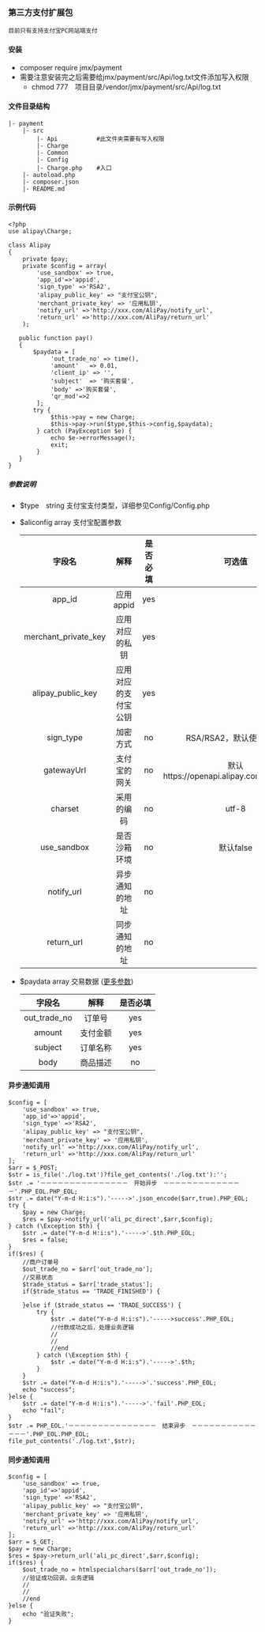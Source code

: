 ### 第三方支付扩展包

    目前只有支持支付宝PC网站端支付

#### 安装

* composer require jmx/payment       
* 需要注意安装完之后需要给jmx/payment/src/Api/log.txt文件添加写入权限
    * chmod 777　项目目录/vendor/jmx/payment/src/Api/log.txt                            

#### 文件目录结构

    |- payment                                              
        |- src
            |- Api 　　　　　　#此文件夹需要有写入权限
            |- Charge         
            |- Common           
            |- Config
            |- Charge.php    #入口
        |- autoload.php
        |- composer.json
        |- README.md

#### 示例代码

    <?php
    use alipay\Charge;
    
    class Alipay
    {
        private $pay;
        private $config = array(
            'use_sandbox' => true,
            'app_id'=>'appid',
            'sign_type' =>'RSA2',
            'alipay_public_key' => "支付宝公钥",
            'merchant_private_key' => '应用私钥',
            'notify_url' =>'http://xxx.com/AliPay/notify_url',
            'return_url' =>'http://xxx.com/AliPay/return_url'
        );

       public function pay()
       {
           $paydata = [
                'out_trade_no' => time(),
                'amount'   => 0.01,
                'client_ip' => '',
                'subject'  => '购买套餐',
                'body' =>'购买套餐',
                'qr_mod'=>2
            ];
           try {                                                   
                $this->pay = new Charge;
                $this->pay->run($type,$this->config,$paydata);  
            } catch (PayException $e) {
                echo $e->errorMessage();
                exit;
            }
       } 
    }

##### 参数说明

* $type　string 支付宝支付类型，详细参见Config/Config.php
* $aliconfig  array  支付宝配置参数
    
    字段名 | 解释 | 是否必填 | 可选值 
    :-: | :-: | :-: | :-: 
    app_id | 应用appid| yes|  | 
    merchant\_private_key | 应用对应的私钥| yes||
    alipay\_public_key | 应用对应的支付宝公钥| yes|| 
    sign\_type | 加密方式| no| RSA/RSA2，默认使用RSA2| 
    gatewayUrl | 支付宝的网关| no| 默认https://openapi.alipay.com/gateway.do| 
    charset | 采用的编码| no| utf-8| 
    use\_sandbox | 是否沙箱环境| no | 默认false| 
    notify\_url | 异步通知的地址| no || 
    return\_url | 同步通知的地址| no || 

* $paydata array 交易数据 ([更多参数](https://docs.open.alipay.com/api_1/alipay.trade.page.pay/))
    
    字段名 | 解释 | 是否必填 
    :-: | :-: | :-: 
    out\_trade_no | 订单号| yes|
    amount | 支付金额| yes|
    subject | 订单名称| yes|
    body | 商品描述| no|

#### 异步通知调用

    $config = [
        'use_sandbox' => true,
        'app_id'=>'appid',
        'sign_type' =>'RSA2',
        'alipay_public_key' => "支付宝公钥",
        'merchant_private_key' => '应用私钥',
        'notify_url' =>'http://xxx.com/AliPay/notify_url',
        'return_url' =>'http://xxx.com/AliPay/return_url'
    ];
    $arr = $_POST;
    $str = is_file('./log.txt')?file_get_contents('./log.txt'):'';
    $str .= '－－－－－－－－－－－－－－－　开始异步　－－－－－－－－－－－－－－'.PHP_EOL.PHP_EOL;
    $str .= date("Y-m-d H:i:s").'----->'.json_encode($arr,true).PHP_EOL;
    try {
        $pay = new Charge;
        $res = $pay->notify_url('ali_pc_direct',$arr,$config);
    } catch (\Exception $th) {
        $str .= date("Y-m-d H:i:s").'----->'.$th.PHP_EOL;
        $res = false;
    }
    if($res) {    
        //商户订单号
        $out_trade_no = $arr['out_trade_no'];
        //交易状态
        $trade_status = $arr['trade_status'];
        if($trade_status == 'TRADE_FINISHED') {
            
        }else if ($trade_status == 'TRADE_SUCCESS') {
            try {
                $str .= date("Y-m-d H:i:s").'----->success'.PHP_EOL;
                //付款成功之后，处理业务逻辑
                //
                //
                //end
            } catch (\Exception $th) {
                $str .= date("Y-m-d H:i:s").'----->'.$th;
            }
        }
        $str .= date("Y-m-d H:i:s").'----->'.'success'.PHP_EOL;
        echo "success";	
    }else {
        $str .= date("Y-m-d H:i:s").'----->'.'fail'.PHP_EOL;
        echo "fail";
    }
    $str .= PHP_EOL.'－－－－－－－－－－－－－－－　结束异步　－－－－－－－－－－－－－－'.PHP_EOL.PHP_EOL;
    file_put_contents('./log.txt',$str);

#### 同步通知调用

    $config = [
        'use_sandbox' => true,
        'app_id'=>'appid',
        'sign_type' =>'RSA2',
        'alipay_public_key' => "支付宝公钥",
        'merchant_private_key' => '应用私钥',
        'notify_url' =>'http://xxx.com/AliPay/notify_url',
        'return_url' =>'http://xxx.com/AliPay/return_url'
    ];
    $arr = $_GET;
    $pay = new Charge;
    $res = $pay->return_url('ali_pc_direct',$arr,$config);
    if($res) {
        $out_trade_no = htmlspecialchars($arr['out_trade_no']);
        //验证成功回调，业务逻辑
        //
        //
        //end
    }else {
        echo "验证失败";
    }
